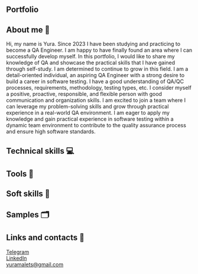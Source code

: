 ##           Portfolio

## About me 👋
Hi, my name is Yura. Since 2023 I have been studying and practicing to become a QA Engineer. I am happy to have finally found an area where I can successfully develop myself. In this portfolio, I would like to share my knowledge of QA and showcase the practical skills that I have gained through self-study. I am determined to continue to grow in this field. I am a detail-oriented individual, an aspiring QA Engineer with a strong desire to build a career in software testing. I have a good understanding of QA/QC processes, requirements, methodology, testing types, etc. I consider myself a positive, proactive, responsible, and flexible person with good
communication and organization skills. I am excited to join a team where I can leverage my problem-solving skills and grow through practical experience in a real-world QA environment. I am eager to apply my knowledge and gain practical experience in software testing within a dynamic team environment to contribute to the quality assurance process and ensure high software standards.

## Technical skills 💻

## Tools  🔧

## Soft skills 👐

## Samples 🗂

## Links and contacts 🔗

<a href="https://www.t.me/yura_malets">Telegram</a><br />
<a href="https://www.linkedin.com/in/yurii-malets">LinkedIn</a><br />
yuramalets@gmail.com

